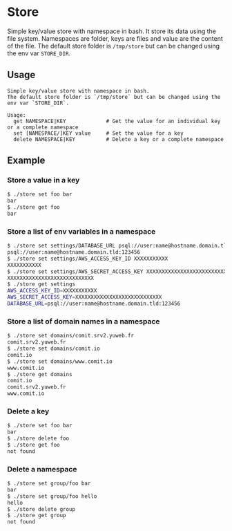 Store
=====

Simple key/value store with namespace in bash.
It store its data using the file system. 
Namespaces are folder, keys are files and value are the content of the file.
The default store folder is `/tmp/store` but can be changed using the env var `STORE_DIR`.

Usage
-----

```
Simple key/value store with namespace in bash.
The default store folder is `/tmp/store` but can be changed using the env var `STORE_DIR`.

Usage: 
  get NAMESPACE|KEY             # Get the value for an individual key or a complete namespace
  set [NAMESPACE/]KEY value     # Set the value for a key
  delete NAMESPACE|KEY          # Delete a key or a complete namespace
```

Example
-------

### Store a value in a key

```bash
$ ./store set foo bar
bar
$ ./store get foo
bar
```

### Store a list of env variables in a namespace

```bash
$ ./store set settings/DATABASE_URL psql://user:name@hostname.domain.tld:123456
psql://user:name@hostname.domain.tld:123456
$ ./store set settings/AWS_ACCESS_KEY_ID XXXXXXXXXXX
XXXXXXXXXXX
$ ./store set settings/AWS_SECRET_ACCESS_KEY XXXXXXXXXXXXXXXXXXXXXXXXXXXX
XXXXXXXXXXXXXXXXXXXXXXXXXXXX
$ ./store get settings
AWS_ACCESS_KEY_ID=XXXXXXXXXXX
AWS_SECRET_ACCESS_KEY=XXXXXXXXXXXXXXXXXXXXXXXXXXXX
DATABASE_URL=psql://user:name@hostname.domain.tld:123456
```

### Store a list of domain names in a namespace

```bash
$ ./store set domains/comit.srv2.yuweb.fr
comit.srv2.yuweb.fr
$ ./store set domains/comit.io
comit.io
$ ./store set domains/www.comit.io
www.comit.io
$ ./store get domains
comit.io
comit.srv2.yuweb.fr
www.comit.io
```

### Delete a key

```bash
$ ./store set foo bar
bar
$ ./store delete foo
$ ./store get foo
not found
```

### Delete a namespace

```bash
$ ./store set group/foo bar
bar
$ ./store set group/foo hello
hello
$ ./store delete group
$ ./store get group
not found
```



